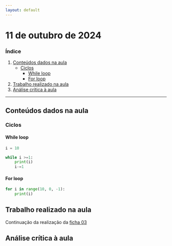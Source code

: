 ```yaml
---
layout: default
---
```


# 11 de outubro de 2024

<h3><b>Índice</b></h3>

1. [Conteúdos dados na aula](#conteúdos-dados-na-aula)
    - [Ciclos](#ciclos)
        - [While loop](#while-loop)
        - [For loop](#for-loop)
2. [Trabalho realizado na aula](#trabalho-realizado-na-aula)
3. [Análise crítica à aula](#análise-crítica-à-aula)

---

## Conteúdos dados na aula

### Ciclos

#### While loop

```python
i = 10

while i >=1:
    print(i)
    i-=1
```

#### For loop

```python
for i in range(10, 0, -1):
    print(i)
```

## Trabalho realizado na aula

Continuação da realização da [ficha 03](../trabalhos/D1_PedroAlmeida_Ficha03.py)

## Análise crítica à aula

